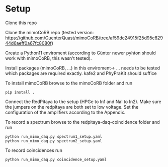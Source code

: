 # Setup
Clone this repo

Clone the mimoCoRB repo (tested version: https://github.com/GuenterQuast/mimoCoRB/tree/af59dc24915f25d95c82944d6aeff0a67fc8080f)

Create a Python11 enviroment (according to Günter newer pyhton should work with mimoCoRB, this wasn't tested).

Install packages (mimoCoRB, ...) in this enviroment-> ... needs to be tested which packages are required exactly.
kafe2 and PhyPraKit should suffice

To install mimoCoRB browse to the mimoCoRB folder and run
```console
pip install .
```


Connect the RedPitaya to the setup (HPGe to In1 and NaI to In2). Make sure the jumpers on the redpitaya are both set to low voltage.
Set the configuration of the amplifiers according to the Appendix.


To record a spectrum browse to the redpitaya-daq-coincidence folder and run
```console
python run_mimo_daq.py spectrum1_setup.yaml
python run_mimo_daq.py spectrum2_setup.yaml
```


To record coincidences run
```console
python run_mimo_daq.py coincidence_setup.yaml
```

